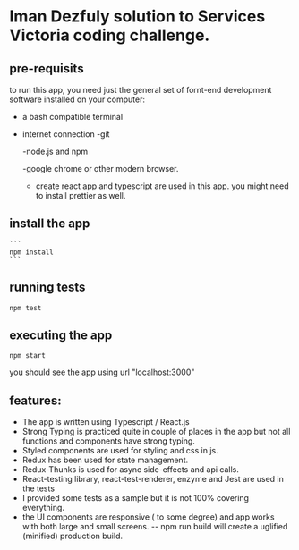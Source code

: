 # Iman Dezfuly solution to Services Victoria coding challenge.

## pre-requisits

to run this app, you need just the general set of fornt-end development software installed on your computer:

-   a bash compatible terminal
-   internet connection
    -git

    -node.js and npm

    -google chrome or other modern browser.

    -   create react app and typescript are used in this app.
        you might need to install prettier as well.

## install the app

    ```
    npm install
    ```

## running tests

```
npm test
```

## executing the app

```
npm start
```

you should see the app using url "localhost:3000"

## features:

-   The app is written using Typescript / React.js
-   Strong Typing is practiced quite in couple of places in the app but not all functions and components have strong typing.
-   Styled components are used for styling and css in js.
-   Redux has been used for state management.
-   Redux-Thunks is used for async side-effects and api calls.
-   React-testing library, react-test-renderer, enzyme and Jest are used in the tests
-   I provided some tests as a sample but it is not 100% covering everything.
-   the UI components are responsive ( to some degree) and app works with both large and small screens.
    -- npm run build will create a uglified (minified) production build.
